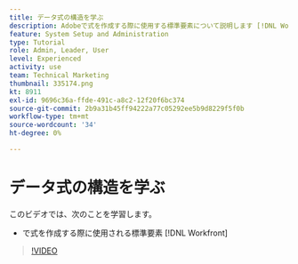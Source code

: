```yaml
---
title: データ式の構造を学ぶ
description: Adobeで式を作成する際に使用する標準要素について説明します [!DNL Workfront].
feature: System Setup and Administration
type: Tutorial
role: Admin, Leader, User
level: Experienced
activity: use
team: Technical Marketing
thumbnail: 335174.png
kt: 8911
exl-id: 9696c36a-ffde-491c-a8c2-12f20f6bc374
source-git-commit: 2b9a31b45ff94222a77c05292ee5b9d8229f5f0b
workflow-type: tm+mt
source-wordcount: '34'
ht-degree: 0%

---
```


# データ式の構造を学ぶ

このビデオでは、次のことを学習します。

* で式を作成する際に使用される標準要素 [!DNL Workfront]

>[!VIDEO](https://video.tv.adobe.com/v/335174/?quality=12)
